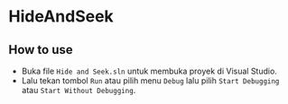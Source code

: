# HideAndSeek
## How to use
- Buka file `Hide and Seek.sln` untuk membuka proyek di Visual Studio.
- Lalu tekan tombol `Run` atau pilih menu `Debug` lalu pilih `Start Debugging` atau `Start Without Debugging`.